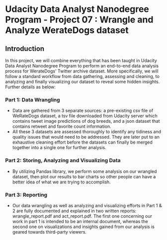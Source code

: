 # Udacity Data Analyst Nanodegree Program - Project 07 : Wrangle and Analyze WerateDogs dataset
## Introduction
In this project, we will combine everything that has been taught in Udacity Data Analyst Nanodegree Program to perform an end-to-end data analysis process for WerateDogs' Twitter archive dataset. More specifically, we will follow a standard workflow from data gathering, assessing and cleaning, to analyzing and finally visualizing our dataset to reveal some hidden insights. Further details as below:
### Part 1: Data Wrangling
- Data are gathered from 3 separate sources: a pre-existing csv file of WeRateDogs dataset, a tsv file downloaded from Udacity server which contains tweet image predictions of dog breeds, and a json dataset that contains retweet and favorite count information. 
- All these 3 datasets are assessed thoroughly to identify any tidiness and quality issues that would need to be addressed. They are later put to an exhaustive cleaning effort before the datasets can finally be merged together into a single one for further analysis.
### Part 2: Storing, Analyzing and Visualizing Data
- By utilizing Pandas library, we perform some analysis on our wrangled dataset, then plot our results to bar charts so other people can have a better idea of what we are trying to accomplish.
### Part 3: Reporting
- Our data wrangling as well as analyzing and visualizing efforts in Part 1 & 2 are fully documented and explained in two written reports: wrangle_report.pdf and act_report.pdf. The first one concerning our work in part 1 is intended to be an internal document, whereas the second one on visualizations and insights gained from our analysis is geared towards third-party viewers.
